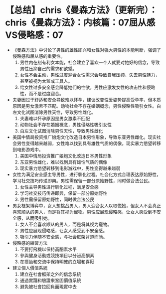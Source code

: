 # 【总结】chris《曼森方法》（更新完）：chris《曼森方法》：内核篇：07屈从感VS侵略感：07

-   《曼森方法》中讨论了男性的雄性即兴和女性对强大男性的本能判断，强调了侵略感和屈从感的重要性。
    1.  男性内在刻有利女本能，社会建立了喜欢一个人就要对她好的信念，导致男性压抑自己的需求和欲望。
    2.  女性不会主动，男性过度迎合女性需求会导致自我压抑，失去男性魅力，甚至被视为太监或工具人。
    3.  给女性过多安全感会降低她们的性欲，男性应激发女性的攻击性和侵略性，而不是过度迎合。
-   夫妻因过于舒适和安全导致难以怀孕，建议改变性爱姿势提高受孕率，但本质原因是男女激素不匹配。动物社会不存在婚姻概念，男性侵略性吸引女性。白左文化试图消除男性天性，导致男性雌化。
    1.  夫妻难以怀孕原因是男女激素不匹配
    2.  动物社会不存在婚姻概念，男性侵略性吸引女性
    3.  白左文化试图消除男性天性，导致男性雌化
-   美国中情局投资推广娘炮文化改造日本男性形象，导致东亚男性雌化。现实社会男性变得越来越弱，女性难以找到具有雄性气质的偶像。现实暴力慾望转移到电影游戏中。
    1.  美国中情局投资推广娘炮文化改造日本男性形象
    2.  东亚男性雌化，难以找到具有雄性气质的偶像
    3.  现实暴力慾望转移到电影游戏中，男性变得越来越弱
-   女性为满足安全感主导男性，进行馴化过程。社会化方式合理表达原始野性，学习社交技巧传递即興。男性需保留一部分原始野性，同时做合法公民。
    1.  女性主导男性进行馴化过程，满足安全感
    2.  学习社交技巧传递即興，保留一部分原始野性
    3.  男性需保留原始野性，同时做合法公民
-   男女框架博弈中，女人想挑战男人，男人迎合女人以取悦她，但女人不会真正喜欢顺从的男人，而是将其视为寵物。男性应展现侵略感，让女人感受到不安全感，从而吸引她。
    1.  女人不会喜欢顺从的男人，而是将其视为寵物。
    2.  男性应展现侵略感，让女人感受到不安全感。
    3.  吸引力伴随不安全感，与社会框架背道而驰。
-   侵略感的練習方法
    1.  不要打飛機以保持高酮素水平
    2.  參與健身活動或競技項目以分泌高酮素
    3.  在搭訕和交流中保持明確的立場和喜厭
-   建立個人價值系統
    1.  建立在社會框架之外的信念系統
    2.  通過實踐和驗證來鞏固價值系統
    3.  避免被社會拉回負面現實中去